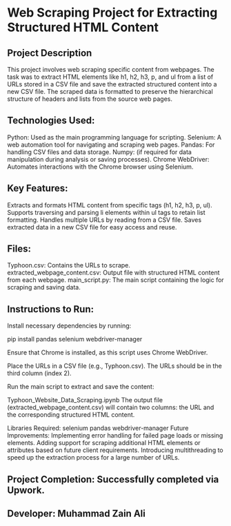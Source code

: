 # Web Scraping Project for Extracting Structured HTML Content
## Project Description
This project involves web scraping specific content from webpages. The task was to extract HTML elements like h1, h2, h3, p, and ul from a list of URLs stored in a CSV file and save the extracted structured content into a new CSV file. The scraped data is formatted to preserve the hierarchical structure of headers and lists from the source web pages.

## Technologies Used:
Python: Used as the main programming language for scripting.
Selenium: A web automation tool for navigating and scraping web pages.
Pandas: For handling CSV files and data storage.
Numpy: (if required for data manipulation during analysis or saving processes).
Chrome WebDriver: Automates interactions with the Chrome browser using Selenium.

## Key Features:
Extracts and formats HTML content from specific tags (h1, h2, h3, p, ul).
Supports traversing and parsing li elements within ul tags to retain list formatting.
Handles multiple URLs by reading from a CSV file.
Saves extracted data in a new CSV file for easy access and reuse.

## Files:
Typhoon.csv: Contains the URLs to scrape.
extracted_webpage_content.csv: Output file with structured HTML content from each webpage.
main_script.py: The main script containing the logic for scraping and saving data.

## Instructions to Run:
Install necessary dependencies by running:

pip install pandas selenium webdriver-manager

Ensure that Chrome is installed, as this script uses Chrome WebDriver.

Place the URLs in a CSV file (e.g., Typhoon.csv). The URLs should be in the third column (index 2).

Run the main script to extract and save the content:

Typhoon_Website_Data_Scraping.ipynb
The output file (extracted_webpage_content.csv) will contain two columns: the URL and the corresponding structured HTML content.

Libraries Required:
selenium
pandas
webdriver-manager
Future Improvements:
Implementing error handling for failed page loads or missing elements.
Adding support for scraping additional HTML elements or attributes based on future client requirements.
Introducing multithreading to speed up the extraction process for a large number of URLs.

## Project Completion: Successfully completed via Upwork.
## Developer: Muhammad Zain Ali

